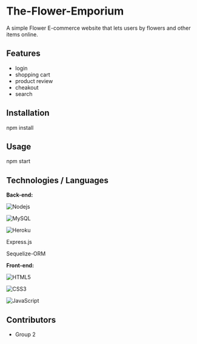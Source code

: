 # The-Flower-Emporium
A simple Flower E-commerce website that lets users by flowers and other items online. 

## Features
- login
- shopping cart
- product review
- cheakout
- search

## Installation
npm install

## Usage
npm start

## Technologies / Languages
**Back-end:**

![Nodejs](https://img.shields.io/badge/-Nodejs-black?style=flat-square&logo=Node.js)

![MySQL](https://img.shields.io/badge/-MySQL-black?style=flat-square&logo=mysql)

![Heroku](https://img.shields.io/badge/-Heroku-430098?style=flat-square&logo=heroku)

Express.js

Sequelize-ORM

**Front-end:**

![HTML5](https://img.shields.io/badge/-HTML5-E34F26?style=flat-square&logo=html5&logoColor=white)

![CSS3](https://img.shields.io/badge/-CSS3-1572B6?style=flat-square&logo=css3)

![JavaScript](https://img.shields.io/badge/-JavaScript-black?style=flat-square&logo=javascript)

## Contributors
- Group 2 
